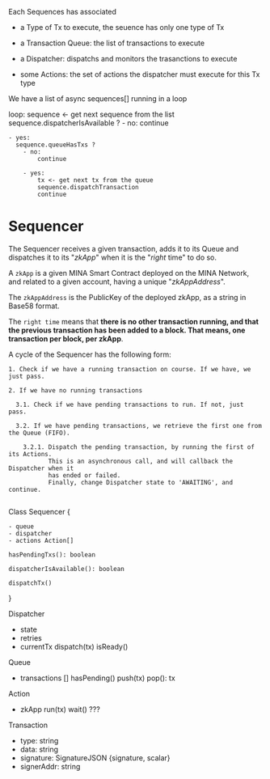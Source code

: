 
Each Sequences has associated

- a Type of Tx to execute, the seuence has only one type of Tx

- a Transaction Queue: the list of transactions to execute 

- a Dispatcher: dispatchs and monitors the trasanctions to execute

- some Actions: the set of actions the dispatcher must execute for this Tx type


We have a list of async sequences[] running in a loop

loop:
  sequence <- get next sequence from the list
  sequence.dispatcherIsAvailable ?
    - no: 
        continue

    - yes: 
      sequence.queueHasTxs ?
        - no: 
            continue
    
        - yes:
            tx <- get next tx from the queue
            sequence.dispatchTransaction
            continue

# Sequencer

The Sequencer receives a given transaction, adds it to its Queue and dispatches it to its "_zkApp_" when it is the "_right_ time" to do so. 

A `zkApp`  is a given MINA Smart Contract deployed on the MINA Network, and related to a given account, having a unique  "_zkAppAddress_". 

The `zkAppAddress` is the PublicKey of the deployed zkApp, as a string in Base58 format.

The `right time`  means that **there is no other transaction running, and that the previous transaction has been added to a block. That means, one transaction per block, per zkApp**.

A cycle of the Sequencer has the following form:

~~~
1. Check if we have a running transaction on course. If we have, we just pass.

2. If we have no running transactions

  3.1. Check if we have pending transactions to run. If not, just pass.

  3.2. If we have pending transactions, we retrieve the first one from the Queue (FIFO).

    3.2.1. Dispatch the pending transaction, by running the first of its Actions. 
           This is an asynchronous call, and will callback the Dispatcher when it 
           has ended or failed.
           Finally, change Dispatcher state to 'AWAITING', and continue.


~~~

Class Sequencer {

    - queue
    - dispatcher
    - actions Action[]
    
    hasPendingTxs(): boolean
    
    dispatcherIsAvailable(): boolean
    
    dispatchTx()
}

Dispatcher
  - state
  - retries
  - currentTx
    dispatch(tx)
    isReady()

Queue
  - transactions []
    hasPending()
    push(tx)
    pop(): tx

Action
  - zkApp
    run(tx)
    wait() ???

Transaction
  - type: string
  - data: string
  - signature: SignatureJSON {signature, scalar}
  - signerAddr: string